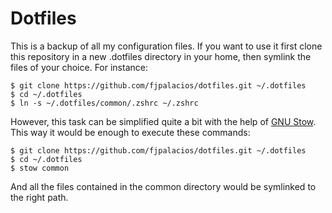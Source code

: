 # Dotfiles

This is a backup of all my configuration files. If you want to use it first
clone this repository in a new .dotfiles directory in your home, then symlink
the files of your choice. For instance:

```console
$ git clone https://github.com/fjpalacios/dotfiles.git ~/.dotfiles
$ cd ~/.dotfiles
$ ln -s ~/.dotfiles/common/.zshrc ~/.zshrc
```
However, this task can be simplified quite a bit with the help of
[GNU Stow](https://www.gnu.org/software/stow/). This way it would be enough
to execute these commands:

```console
$ git clone https://github.com/fjpalacios/dotfiles.git ~/.dotfiles
$ cd ~/.dotfiles
$ stow common
```

And all the files contained in the common directory would be symlinked to
the right path.
